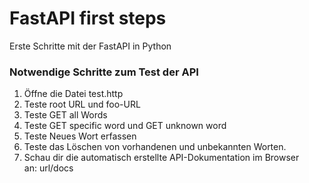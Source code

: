 # FastAPI first steps
Erste Schritte mit der FastAPI in Python

### Notwendige Schritte zum Test der API

1. Öffne die Datei test.http
4. Teste root URL und foo-URL 
5. Teste GET all Words
6. Teste GET specific word und GET unknown word
7. Teste Neues Wort erfassen
8. Teste das Löschen von vorhandenen und unbekannten Worten.
9. Schau dir die automatisch erstellte API-Dokumentation im Browser an: url/docs
